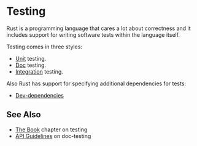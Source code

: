 # Testing

Rust is a programming language that cares a lot about correctness and it includes support for writing software tests within the language itself.

Testing comes in three styles:

* [Unit][unit] testing.
* [Doc][doc] testing.
* [Integration][integration] testing.

Also Rust has support for specifying additional dependencies for tests:

* [Dev-dependencies][dev-dependencies]

## See Also

* [The Book][doc-testing] chapter on testing
* [API Guidelines][doc-nursery] on doc-testing

[unit]: testing/unit_testing.md
[doc]: testing/doc_testing.md
[integration]: testing/integration_testing.md
[dev-dependencies]: testing/dev_dependencies.md
[doc-testing]: https://doc.rust-lang.org/book/ch11-00-testing.html
[doc-nursery]: https://rust-lang-nursery.github.io/api-guidelines/documentation.html
